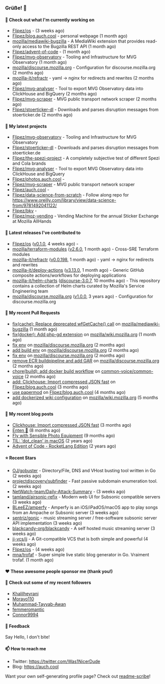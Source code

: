 ### Grüße! 👋

#### 👷 Check out what I'm currently working on

- [Flipez/os](https://github.com/Flipez/os) -  (3 weeks ago)
- [Flipez/blog.auch.cool](https://github.com/Flipez/blog.auch.cool) - personal webpage (1 month ago)
- [mozilla/mediawiki-bugzilla](https://github.com/mozilla/mediawiki-bugzilla) - A MediaWiki extension that provides read-only access to the Bugzilla REST API (1 month ago)
- [Flipez/advent-of-code](https://github.com/Flipez/advent-of-code) -  (1 month ago)
- [Flipez/mvg-observatory](https://github.com/Flipez/mvg-observatory) - Tooling and Infrastructure for MVG Observatory (1 month ago)
- [mozilla/discourse.mozilla.org](https://github.com/mozilla/discourse.mozilla.org) - Configuration for discourse.mozilla.org (2 months ago)
- [mozilla-it/refractr](https://github.com/mozilla-it/refractr) - yaml -&gt; nginx for redirects and rewrites (2 months ago)
- [Flipez/mvg-analyser](https://github.com/Flipez/mvg-analyser) - Tool to export MVG Observatory data into ClickHouse and BigQuery (2 months ago)
- [Flipez/mvg-scraper](https://github.com/Flipez/mvg-scraper) - MVG public transport network scraper (2 months ago)
- [Flipez/stoerticker-dl](https://github.com/Flipez/stoerticker-dl) - Downloads and parses disruption messages from stoerticker.de (2 months ago)

#### 🌱 My latest projects

- [Flipez/mvg-observatory](https://github.com/Flipez/mvg-observatory) - Tooling and Infrastructure for MVG Observatory
- [Flipez/stoerticker-dl](https://github.com/Flipez/stoerticker-dl) - Downloads and parses disruption messages from stoerticker.de
- [Flipez/the-spezi-project](https://github.com/Flipez/the-spezi-project) - A completely subjective test of different Spezi and Cola brands
- [Flipez/mvg-analyser](https://github.com/Flipez/mvg-analyser) - Tool to export MVG Observatory data into ClickHouse and BigQuery
- [Flipez/photos.auch.cool](https://github.com/Flipez/photos.auch.cool) - 
- [Flipez/mvg-scraper](https://github.com/Flipez/mvg-scraper) - MVG public transport network scraper
- [Flipez/auch.cool](https://github.com/Flipez/auch.cool) - 
- [Flipez/data-science-from-scratch](https://github.com/Flipez/data-science-from-scratch) - Follow along repo for https://www.oreilly.com/library/view/data-science-from/9781492041122/
- [Flipez/bkv](https://github.com/Flipez/bkv) - 
- [Flipez/moz-vending](https://github.com/Flipez/moz-vending) - Vending Machine for the annual Sticker Exchange at Mozilla AllHands


#### 🔭 Latest releases I've contributed to

- [Flipez/os](https://github.com/Flipez/os) ([v0.1.0](https://github.com/Flipez/os/releases/tag/v0.1.0), 4 weeks ago) - 
- [mozilla/terraform-modules](https://github.com/mozilla/terraform-modules) ([v2.6.0](https://github.com/mozilla/terraform-modules/releases/tag/v2.6.0), 1 month ago) - Cross-SRE Terraform modules
- [mozilla-it/refractr](https://github.com/mozilla-it/refractr) ([v0.0.198](https://github.com/mozilla-it/refractr/releases/tag/v0.0.198), 1 month ago) - yaml -&gt; nginx for redirects and rewrites
- [mozilla-it/deploy-actions](https://github.com/mozilla-it/deploy-actions) ([v3.13.0](https://github.com/mozilla-it/deploy-actions/releases/tag/v3.13.0), 1 month ago) - Generic GitHub composite actions/workflows for deploying applications
- [mozilla-it/helm-charts](https://github.com/mozilla-it/helm-charts) ([discourse-3.0.7](https://github.com/mozilla-it/helm-charts/releases/tag/discourse-3.0.7), 10 months ago) - This repository contains a collection of Helm charts curated by Mozilla&#39;s Service Engineering team
- [mozilla/discourse.mozilla.org](https://github.com/mozilla/discourse.mozilla.org) ([v1.0.0](https://github.com/mozilla/discourse.mozilla.org/releases/tag/v1.0.0), 3 years ago) - Configuration for discourse.mozilla.org

#### 🔨 My recent Pull Requests

- [fix(cache): Replace deprecated wfGetCache() call](https://github.com/mozilla/mediawiki-bugzilla/pull/109) on [mozilla/mediawiki-bugzilla](https://github.com/mozilla/mediawiki-bugzilla) (1 month ago)
- [fix(docker): Add php-gd extension](https://github.com/mozilla/wiki.mozilla.org/pull/118) on [mozilla/wiki.mozilla.org](https://github.com/mozilla/wiki.mozilla.org) (1 month ago)
- [fix env](https://github.com/mozilla/discourse.mozilla.org/pull/54) on [mozilla/discourse.mozilla.org](https://github.com/mozilla/discourse.mozilla.org) (2 months ago)
- [add build env](https://github.com/mozilla/discourse.mozilla.org/pull/53) on [mozilla/discourse.mozilla.org](https://github.com/mozilla/discourse.mozilla.org) (2 months ago)
- [fix env](https://github.com/mozilla/discourse.mozilla.org/pull/52) on [mozilla/discourse.mozilla.org](https://github.com/mozilla/discourse.mozilla.org) (2 months ago)
- [remove ECR buildpipeline and add GAR](https://github.com/mozilla/discourse.mozilla.org/pull/51) on [mozilla/discourse.mozilla.org](https://github.com/mozilla/discourse.mozilla.org) (2 months ago)
- [chore(build): add docker build workflow](https://github.com/common-voice/common-voice/pull/4674) on [common-voice/common-voice](https://github.com/common-voice/common-voice) (2 months ago)
- [add: Clickhouse: Import compressed JSON fast](https://github.com/Flipez/blog.auch.cool/pull/62) on [Flipez/blog.auch.cool](https://github.com/Flipez/blog.auch.cool) (3 months ago)
- [use papermod](https://github.com/Flipez/blog.auch.cool/pull/61) on [Flipez/blog.auch.cool](https://github.com/Flipez/blog.auch.cool) (4 months ago)
- [add dockerized wiki configuration](https://github.com/mozilla/wiki.mozilla.org/pull/117) on [mozilla/wiki.mozilla.org](https://github.com/mozilla/wiki.mozilla.org) (5 months ago)

#### 📜 My recent blog posts

- [Clickhouse: Import compressed JSON fast](https://auch.cool/posts/2024/zstd-json-clickhouse-import/) (3 months ago)
- [Enten 🦆](https://auch.cool/enten/) (8 months ago)
- [Fly with Sensible Photo Equipment](https://auch.cool/posts/2024/sensible-equipment/) (9 months ago)
- [TIL: &#39;dot_clean&#39; in macOS](https://auch.cool/posts/2023/til-dot-clean/) (2 years ago)
- [Advent of Code - RocketLang Edition](https://auch.cool/posts/2022/aoc-day-1/) (2 years ago)

#### ⭐ Recent Stars

- [OJ/gobuster](https://github.com/OJ/gobuster) - Directory/File, DNS and VHost busting tool written in Go (2 weeks ago)
- [projectdiscovery/subfinder](https://github.com/projectdiscovery/subfinder) - Fast passive subdomain enumeration tool. (2 weeks ago)
- [NetWatch-team/Daily-Attack-Summary](https://github.com/NetWatch-team/Daily-Attack-Summary) -  (3 weeks ago)
- [tamland/airsonic-refix](https://github.com/tamland/airsonic-refix) - Modern web UI for Subsonic compatible servers (3 weeks ago)
- [BLeeEZ/amperfy](https://github.com/BLeeEZ/amperfy) - Amperfy is an iOS/iPadOS/macOS app to play songs from an Ampache or Subsonic server (3 weeks ago)
- [sentriz/gonic](https://github.com/sentriz/gonic) - music streaming server / free-software subsonic server API implementation (3 weeks ago)
- [blackcandy-org/blackcandy](https://github.com/blackcandy-org/blackcandy) - A self hosted music streaming server (3 weeks ago)
- [jj-vcs/jj](https://github.com/jj-vcs/jj) - A Git-compatible VCS that is both simple and powerful (4 weeks ago)
- [Flipez/os](https://github.com/Flipez/os) -  (4 weeks ago)
- [mna/trofaf](https://github.com/mna/trofaf) - Super simple live static blog generator in Go. Vraiment trofaf. (1 month ago)

#### ❤️ These awesome people sponsor me (thank you!)


#### 👯 Check out some of my recent followers

- [Khalilheyrani](https://github.com/Khalilheyrani)
- [Morayo110](https://github.com/Morayo110)
- [Muhammad-Tayyab-Awan](https://github.com/Muhammad-Tayyab-Awan)
- [femmeromantic](https://github.com/femmeromantic)
- [Connor9994](https://github.com/Connor9994)

#### 💬 Feedback

Say Hello, I don't bite!

#### 📫 How to reach me

- Twitter: https://twitter.com/Was1NicerDude
- Blog: https://auch.cool

Want your own self-generating profile page? Check out [readme-scribe](https://github.com/muesli/readme-scribe)!
